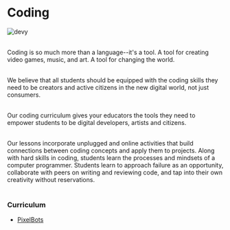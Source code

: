 # Coding

![devy](../images/getcoding_2.jpg)
<br spacing="1"></br>

Coding is so much more than a language--it's a tool. A tool for creating video games, music, and art. A tool for changing the world.
<br spacing="1"></br>

We believe that all students should be equipped with the coding skills they need to be creators and active citizens in the new digital world, not just consumers. ​
<br spacing="1"></br>

Our coding curriculum gives your educators the tools they need to empower students to be digital developers, artists and citizens.
<br spacing="1"></br>

Our lessons incorporate unplugged and online activities that build connections between coding concepts and apply them to projects. Along with hard skills in coding, students learn the processes and mindsets of a computer programmer. Students learn to approach failure as an opportunity, collaborate with peers on writing and reviewing code, and tap into their own creativity without reservations.
<br spacing="1"></br>


### Curriculum

- [PixelBots](../t&t/pixelbots/index.html)
